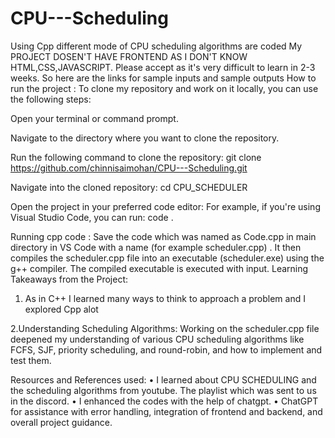 # CPU---Scheduling
Using Cpp different mode of CPU scheduling algorithms are coded
My PROJECT DOSEN'T HAVE FRONTEND AS I DON'T KNOW HTML,CSS,JAVASCRIPT.
Please accept as it's very difficult to learn in 2-3 weeks.
So here are the links for sample inputs and sample outputs 
How to run the project : 
To clone my repository and work on it locally, you can use the following steps:

Open your terminal or command prompt.

Navigate to the directory where you want to clone the repository.

Run the following command to clone the repository: git clone https://github.com/chinnisaimohan/CPU---Scheduling.git

Navigate into the cloned repository: cd CPU_SCHEDULER

Open the project in your preferred code editor: For example, if you're using Visual Studio Code, you can run: code .

Running cpp code : Save the code which was named as Code.cpp in main directory in VS Code with a name (for example scheduler.cpp) . It then compiles the scheduler.cpp file into an executable (scheduler.exe) using the g++ compiler. The compiled executable is executed with input.
Learning Takeaways from the Project:

1. As in C++ I learned many ways to think to approach a problem and I explored Cpp alot 

2.Understanding Scheduling Algorithms: Working on the scheduler.cpp file deepened my understanding of various CPU scheduling algorithms like FCFS, SJF, priority scheduling, and round-robin, and how to implement and test them.

Resources and References used: • I learned about CPU SCHEDULING and the scheduling algorithms from youtube. The playlist which was sent to us in the discord. •  I enhanced the codes with the help of chatgpt. • ChatGPT for assistance with error handling, integration of frontend and backend, and overall project guidance.
